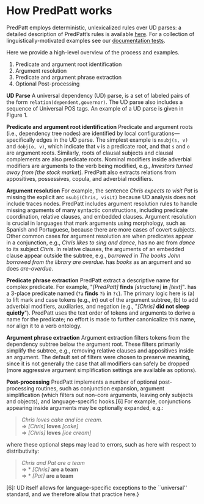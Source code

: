 How PredPatt works
==================

PredPatt employs deterministic, unlexicalized rules over UD parses: a detailed
description of PredPatt’s rules is available [here](RULES.md). For a collection
of linguistically-motivated examples see our [documentation tests](DOCTEST.md).

Here we provide a high-level overview of the process and examples.

1. Predicate and argument root identification
2. Argument resolution
3. Predicate and argument phrase extraction
4. Optional Post-processing

**UD Parse** A universal dependency (UD) parse, is a set of labeled pairs of the
form `relation(dependent,governor)`. The UD parse also includes a sequence of
Universal POS tags. An example of a UD parse is given in Figure 1.

**Predicate and argument root identification** Predicate and argument
roots (i.e., dependency tree nodes) are identified by local
configurations—specifically edges in the UD parse. The simplest example
is `nsubj(s, v)` and `dobj(o, v)`, which indicate that `v` is a
predicate root, and that `s` and `o` are argument roots. Similarly,
roots of clausal subjects and clausal complements are also predicate
roots. Nominal modifiers inside adverbial modifiers are arguments to the
verb being modified, e.g., *Investors turned away from [the stock
market]*. PredPatt also extracts relations from appositives,
possessives, copula, and adverbial modifiers.

**Argument resolution** For example, the sentence *Chris expects to visit Pat*
is missing the explicit arc `nsubj(Chris, visit)` because UD analysis does not
include traces nodes.  PredPatt includes argument resolution rules to handle
missing arguments of many syntactic constructions, including predicate
coordination, relative clauses, and embedded clauses. Argument resolution is
crucial in languages that mark arguments using morphology, such as Spanish and
Portuguese, because there are more cases of covert subjects. Other common cases
for argument resolution are when predicates appear in a conjunction, e.g.,
*Chris likes to sing and dance*, has no arc from *dance* to its subject
*Chris*. In relative clauses, the arguments of an embedded clause appear outside
the subtree, e.g., *borrowed* in *The books John borrowed from the library are
overdue.* has *books* as an argument and so does *are-overdue*.

**Predicate phrase extraction** PredPatt extract a descriptive name for complex
predicate. For example, "*[PredPatt]* **finds** *[structure]* **in** *[text]*".
has a 3-place predicate named (`?a` **finds** `?b` **in** `?c`). The primary
logic here is (a) to lift mark and case tokens (e.g., *in*) out of the argument
subtree, (b) to add adverbial modifiers, auxiliaries, and negation (e.g.,
"*[Chris]* **did not sleep quietly**"). PredPatt uses the text order of tokens
and arguments to derive a name for the predicate; no effort is made to further
canonicalize this name, nor align it to a verb ontology.


**Argument phrase extraction** Argument extraction filters tokens from
the dependency subtree below the argument root. These filters primarily
simplify the subtree, e.g., removing relative clauses and appositives
inside an argument. The default set of filters were chosen to preserve
meaning, since it is not generally the case that all modifiers can
safely be dropped (more aggressive argument simplification settings are
available as options).

**Post-processing** PredPatt implements a number
of optional post-processing routines, such as conjunction expansion,
argument simplification (which filters out non-core arguments, leaving
only subjects and objects), and language-specific hooks.[6] For
example, conjunctions appearing inside arguments may be optionally
expanded, e.g.:

> *Chris loves cake and ice cream.* <br/>
> ⇒ *[Chris]* **loves** *[cake]* <br/>
> ⇒ *[Chris]* **loves** *[ice cream]* <br/>

where these optional steps may lead to errors, such as here with respect to
distributivity:

> *Chris and Pat are a team* <br/>
> ⇒ * *[Chris]* **are a team** <br/>
> ⇒ * *[Pat]* **are a team** <br/>

[6]: UD itself allows for language-specific exceptions to the ``universal'' standard, and we therefore allow that practice here.}


<!--
Example output
--------------

Below we show some "good" and "bad" outputs from our evaluation in multiple
languages.

**Good examples**

1.
> Yuvraj made 68 before he top-edged a ball from Muttiah Muralitharan to the
> cover region, but Indian captain Mahendra Singh Dhoni kept Dravid company at
> the break on 29.<br/>
> ⇒ *[Indian captain Mahendra Singh Dhoni]* **kept** *[Dravid company]* **at** *[the break]* **on** *[29]*

2.
> Conklin said he watched the vehicle sail through the air and had turned to
> wait for the next one when he heard a commotion.<br/>
> ⇒  *[he]* **hand turned to wait for** *[the next one]*

3.

> Ambos habían insonorizadas este espacio subterráneo pequeño, que se encontraba
> en el jardín delantero de la casa.<br/>
> ⇒ *[este espacio subterráneo pequeño]* *[se]* **encontrabaen** *[el jardín delantero de la casa]*

**Bad examples**

4.
> Minutes earlier, three other attackers fired two missiles at an Israeli
> passenger plane with 261 Israeli tourists on board, as it took off from
> Mombasa airport, and narrowly missed the aircraft.<br/>

> ⇒ **Minute earlier** *[three other attackers]*

> Reason: Parse error: *[Minute earlier]* is not `ccomp`.

5.
> Este enfoque destacó los diseños de aviones que fueran capaces de realizar
> "rápidas transiciones" – cambios rápidos en velocidad, altitud, y dirección –
> en lugar de basar se solamente en la alta velocidad como virtud principal .<br/>

> ⇒ *[los diseños de aviones]* **fueran capaces**

> Reason: PredPatt error: Missing arguments.

6.
> 中国大学南方学院积极开展国际交流与合作，与国外十 余所高等院校保持紧密联系，开展形式多样的合作交流。<br/>
> ⇒ **与** *[国外十余所高等院校]* **保持** *[紧密联系]* *[开展]*

> Reason: Treebank error: 开展 is not the governor of 保持.
-->


<!--
Conclusion
==========

PredPatt is a predicate-argument framework built atop Universal
Dependencies, illustrated with an evaluation on 5 distinct treebanks.
We performed a large crowd-sourced evaluation on English data, which
enabled us to develop a calibration system for controlling precision.
PredPatt forms an initial shallow semantic layer that is a basis for
future layering of semantic annotations, and can also be considered a
linguistically well-founded component of a “Universal” information
extraction mechanism which will improve automatically in its quality and
multi-lingual support as UD treebanks continue to be created and
enriched.
-->
